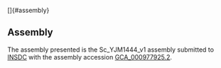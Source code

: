 []{#assembly}

Assembly
--------

The assembly presented is the Sc\_YJM1444\_v1 assembly submitted to
[INSDC](http://www.insdc.org) with the assembly accession
[GCA\_000977925.2](http://www.ebi.ac.uk/ena/data/view/GCA_000977925.2).
